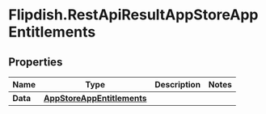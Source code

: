 # Flipdish.RestApiResultAppStoreAppEntitlements

## Properties

Name | Type | Description | Notes
------------ | ------------- | ------------- | -------------
**Data** | [**AppStoreAppEntitlements**](AppStoreAppEntitlements.md) |  | 


